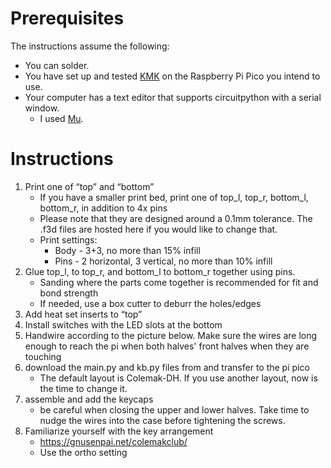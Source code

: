 # Prerequisites
The instructions assume the following:
- You can solder.
- You have set up and tested [KMK](https://github.com/KMKfw/kmk_firmware/blob/master/docs/Getting_Started.md) on the Raspberry Pi Pico you intend to use.
- Your computer has a text editor that supports circuitpython with a serial window.
    - I used [Mu](https://codewith.mu/).

# Instructions
1. Print one of “top” and “bottom”
    - If you have a smaller print bed, print one of top_l, top_r, bottom_l, bottom_r, in addition to 4x pins
    - Please note that they are designed around a 0.1mm tolerance. The .f3d files are hosted here if you would like to change that.
    - Print settings: 
        - Body - 3+3, no more than 15% infill
        - Pins - 2 horizontal, 3 vertical, no more than 10% infill
2. Glue top_l, to top_r, and bottom_l to bottom_r together using pins. 
    - Sanding where the parts come together is recommended for fit and bond strength
    - If needed, use a box cutter to deburr the holes/edges
3. Add heat set inserts to “top”
4. Install switches with the LED slots at the bottom
5. Handwire according to the picture below. Make sure the wires are long enough to reach the pi  when both halves' front halves when they are touching
6. download the main.py and kb.py files from and transfer to the pi pico
    - The default layout is Colemak-DH. If you use another layout, now is the time to change it.
7. assemble and add the keycaps
    - be careful when closing the upper and lower halves. Take time to nudge the wires into the case before tightening the screws.    
8. Familiarize yourself with the key arrangement
    - https://gnusenpai.net/colemakclub/
    - Use the ortho setting

